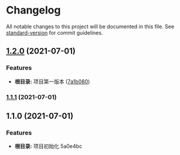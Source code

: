 # Changelog

All notable changes to this project will be documented in this file. See [standard-version](https://github.com/conventional-changelog/standard-version) for commit guidelines.

## [1.2.0](https://github.com/joycolu/git-flow/compare/v1.1.1...v1.2.0) (2021-07-01)


### Features

* **根目录:** 项目第一版本 ([7a1b080](https://github.com/joycolu/git-flow/commit/7a1b080e5757fbad88e4f3eef578fb131f5ac94a))

### [1.1.1](https://github.com/joycolu/git-flow/compare/v1.1.0...v1.1.1) (2021-07-01)

## 1.1.0 (2021-07-01)


### Features

* **根目录:** 项目初始化 5a0e4bc
